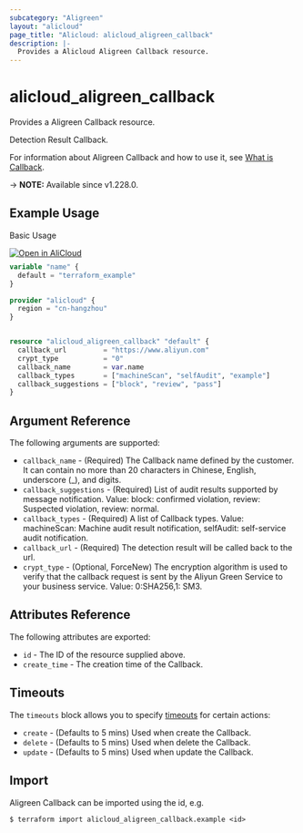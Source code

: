 ```yaml
---
subcategory: "Aligreen"
layout: "alicloud"
page_title: "Alicloud: alicloud_aligreen_callback"
description: |-
  Provides a Alicloud Aligreen Callback resource.
---
```


# alicloud_aligreen_callback

Provides a Aligreen Callback resource.

Detection Result Callback.

For information about Aligreen Callback and how to use it, see [What is Callback](https://www.alibabacloud.com/help/en/).

-> **NOTE:** Available since v1.228.0.

## Example Usage

Basic Usage

<div style="display: block;margin-bottom: 40px;"><div class="oics-button" style="float: right;position: absolute;margin-bottom: 10px;">
  <a href="https://api.aliyun.com/api-tools/terraform?resource=alicloud_aligreen_callback&exampleId=eb2f06de-71b9-821a-e3d7-bf40f41ed53c301f5190&activeTab=example&spm=docs.r.aligreen_callback.0.eb2f06de71&intl_lang=EN_US" target="_blank">
    <img alt="Open in AliCloud" src="https://img.alicdn.com/imgextra/i1/O1CN01hjjqXv1uYUlY56FyX_!!6000000006049-55-tps-254-36.svg" style="max-height: 44px; max-width: 100%;">
  </a>
</div></div>

```terraform
variable "name" {
  default = "terraform_example"
}

provider "alicloud" {
  region = "cn-hangzhou"
}


resource "alicloud_aligreen_callback" "default" {
  callback_url         = "https://www.aliyun.com"
  crypt_type           = "0"
  callback_name        = var.name
  callback_types       = ["machineScan", "selfAudit", "example"]
  callback_suggestions = ["block", "review", "pass"]
}
```

## Argument Reference

The following arguments are supported:
* `callback_name` - (Required) The Callback name defined by the customer. It can contain no more than 20 characters in Chinese, English, underscore (_), and digits.
* `callback_suggestions` - (Required) List of audit results supported by message notification. Value: block: confirmed violation, review: Suspected violation, review: normal.
* `callback_types` - (Required) A list of Callback types. Value: machineScan: Machine audit result notification, selfAudit: self-service audit notification.
* `callback_url` - (Required) The detection result will be called back to the url.
* `crypt_type` - (Optional, ForceNew) The encryption algorithm is used to verify that the callback request is sent by the Aliyun Green Service to your business service. Value: 0:SHA256,1: SM3.

## Attributes Reference

The following attributes are exported:
* `id` - The ID of the resource supplied above.
* `create_time` - The creation time of the Callback.

## Timeouts

The `timeouts` block allows you to specify [timeouts](https://www.terraform.io/docs/configuration-0-11/resources.html#timeouts) for certain actions:
* `create` - (Defaults to 5 mins) Used when create the Callback.
* `delete` - (Defaults to 5 mins) Used when delete the Callback.
* `update` - (Defaults to 5 mins) Used when update the Callback.

## Import

Aligreen Callback can be imported using the id, e.g.

```shell
$ terraform import alicloud_aligreen_callback.example <id>
```